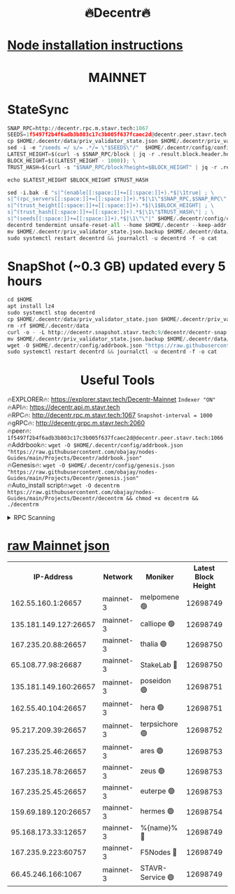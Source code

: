 <h1 align="center"> 🔥Decentr🔥</h1>

[Node installation instructions](https://github.com/obajay/nodes-Guides/tree/main/Projects/Decentr)
=
<h1 align="center"> MAINNET</h1>

# StateSync
```python
SNAP_RPC=http://decentr.rpc.m.stavr.tech:1067
SEEDS=1f5497f2b4f6adb3b803c17c3b005f637fcaec2d@decentr.peer.stavr.tech:1066
cp $HOME/.decentr/data/priv_validator_state.json $HOME/.decentr/priv_validator_state.json.backup
sed -i -e "/seeds =/ s/= .*/= \"$SEEDS\"/"  $HOME/.decentr/config/config.toml
LATEST_HEIGHT=$(curl -s $SNAP_RPC/block | jq -r .result.block.header.height); \
BLOCK_HEIGHT=$((LATEST_HEIGHT - 1000)); \
TRUST_HASH=$(curl -s "$SNAP_RPC/block?height=$BLOCK_HEIGHT" | jq -r .result.block_id.hash)

echo $LATEST_HEIGHT $BLOCK_HEIGHT $TRUST_HASH

sed -i.bak -E "s|^(enable[[:space:]]+=[[:space:]]+).*$|\1true| ; \
s|^(rpc_servers[[:space:]]+=[[:space:]]+).*$|\1\"$SNAP_RPC,$SNAP_RPC\"| ; \
s|^(trust_height[[:space:]]+=[[:space:]]+).*$|\1$BLOCK_HEIGHT| ; \
s|^(trust_hash[[:space:]]+=[[:space:]]+).*$|\1\"$TRUST_HASH\"| ; \
s|^(seeds[[:space:]]+=[[:space:]]+).*$|\1\"\"|" $HOME/.decentr/config/config.toml
decentrd tendermint unsafe-reset-all --home $HOME/.decentr --keep-addr-book
mv $HOME/.decentr/priv_validator_state.json.backup $HOME/.decentr/data/priv_validator_state.json
sudo systemctl restart decentrd && journalctl -u decentrd -f -o cat
```
# SnapShot (~0.3 GB) updated every 5 hours
```python
cd $HOME
apt install lz4
sudo systemctl stop decentrd
cp $HOME/.decentr/data/priv_validator_state.json $HOME/.decentr/priv_validator_state.json.backup
rm -rf $HOME/.decentr/data
curl -o - -L http://decentr.snapshot.stavr.tech:9/decentr/decentr-snap.tar.lz4 | lz4 -c -d - | tar -x -C $HOME/.decentr --strip-components 2
mv $HOME/.decentr/priv_validator_state.json.backup $HOME/.decentr/data/priv_validator_state.json
wget -O $HOME/.decentr/config/addrbook.json "https://raw.githubusercontent.com/obajay/nodes-Guides/main/Projects/Decentr/addrbook.json"
sudo systemctl restart decentrd && journalctl -u decentrd -f -o cat
```

 <h1 align="center"> Useful Tools</h1>

🔥EXPLORER🔥:     https://explorer.stavr.tech/Decentr-Mainnet        `Indexer "ON"` \
🔥API🔥:          https://decentr.api.m.stavr.tech \
🔥RPC🔥:          http://decentr.rpc.m.stavr.tech:1067              `Snapshot-interval = 1000` \
🔥gRPC🔥:         http://decentr.grpc.m.stavr.tech:2060 \
🔥peer🔥:         `1f5497f2b4f6adb3b803c17c3b005f637fcaec2d@decentr.peer.stavr.tech:1066` \
🔥Addrbook🔥:  `wget -O $HOME/.decentr/config/addrbook.json "https://raw.githubusercontent.com/obajay/nodes-Guides/main/Projects/Decentr/addrbook.json"` \
🔥Genesis🔥:  `wget -O $HOME/.decentr/config/genesis.json "https://raw.githubusercontent.com/obajay/nodes-Guides/main/Projects/Decentr/genesis.json"` \
🔥Auto_install script🔥:`wget -O decentrm https://raw.githubusercontent.com/obajay/nodes-Guides/main/Projects/Decentr/decentrm && chmod +x decentrm && ./decentrm`

<details>
<summary>RPC Scanning</summary>

<h2 align="center"> We scan nodes in real time every 4 hours. And we provide the final result of RPC endpoints.
We cannot influence the operation of these nodes in any way. </h2>


```python
If Voting Power is higher than 0 --> then the Node is a validator of the network and may be subject to attack and be a potential threat to the chain.
```
```python
We marked such validators with a red symbol
```

</details>

[raw Mainnet json](https://rpc-check.decentrm.stavr.tech/decentrm/rpc-decentrm-result.json)
=



<table><tr><th>IP-Address</th><th>Network</th><th>Moniker</th><th>Latest Block Height</th><th>Earliest Block Height</th><th>Catching Up</th><th>Tx Index</th><th>Voting Power</th><th>Scan Time</th></tr><tr><td>162.55.160.1:26657</td><td>mainnet-3</td><td>melpomene 🟢</td><td>12698749</td><td>1688950</td><td>False</td><td>on</td><td>0</td><td>2024-02-01T22:53:53.278995084UTC</td></tr><tr><td>135.181.149.127:26657</td><td>mainnet-3</td><td>calliope 🟢</td><td>12698749</td><td>1688950</td><td>False</td><td>on</td><td>0</td><td>2024-02-01T22:53:55.641176164UTC</td></tr><tr><td>167.235.20.88:26657</td><td>mainnet-3</td><td>thalia 🟢</td><td>12698750</td><td>1688950</td><td>False</td><td>on</td><td>0</td><td>2024-02-01T22:54:01.410042862UTC</td></tr><tr><td>65.108.77.98:26687</td><td>mainnet-3</td><td>StakeLab 🔴</td><td>12698750</td><td>1688950</td><td>False</td><td>on</td><td>5646934</td><td>2024-02-01T22:54:01.795968913UTC</td></tr><tr><td>135.181.149.160:26657</td><td>mainnet-3</td><td>poseidon 🟢</td><td>12698751</td><td>1688950</td><td>False</td><td>on</td><td>0</td><td>2024-02-01T22:54:06.543557295UTC</td></tr><tr><td>162.55.40.104:26657</td><td>mainnet-3</td><td>hera 🟢</td><td>12698751</td><td>1688950</td><td>False</td><td>on</td><td>0</td><td>2024-02-01T22:54:08.884056557UTC</td></tr><tr><td>95.217.209.39:26657</td><td>mainnet-3</td><td>terpsichore 🟢</td><td>12698752</td><td>1688950</td><td>False</td><td>on</td><td>0</td><td>2024-02-01T22:54:15.388181885UTC</td></tr><tr><td>167.235.25.46:26657</td><td>mainnet-3</td><td>ares 🟢</td><td>12698753</td><td>1688950</td><td>False</td><td>on</td><td>0</td><td>2024-02-01T22:54:17.750201454UTC</td></tr><tr><td>167.235.18.78:26657</td><td>mainnet-3</td><td>zeus 🟢</td><td>12698753</td><td>1688950</td><td>False</td><td>on</td><td>0</td><td>2024-02-01T22:54:20.131770403UTC</td></tr><tr><td>167.235.25.45:26657</td><td>mainnet-3</td><td>euterpe 🟢</td><td>12698753</td><td>1688950</td><td>False</td><td>on</td><td>0</td><td>2024-02-01T22:54:20.426688554UTC</td></tr><tr><td>159.69.189.120:26657</td><td>mainnet-3</td><td>hermes 🟢</td><td>12698754</td><td>1688950</td><td>False</td><td>on</td><td>0</td><td>2024-02-01T22:54:22.765697405UTC</td></tr><tr><td>95.168.173.33:12657</td><td>mainnet-3</td><td>%{name}% 🔴</td><td>12698749</td><td>8964001</td><td>False</td><td>on</td><td>4262947</td><td>2024-02-01T22:53:56.735415024UTC</td></tr><tr><td>167.235.9.223:60757</td><td>mainnet-3</td><td>F5Nodes 🔴</td><td>12698749</td><td>12380001</td><td>False</td><td>off</td><td>562</td><td>2024-02-01T22:53:57.036244193UTC</td></tr><tr><td>66.45.246.166:1067</td><td>mainnet-3</td><td>STAVR-Service 🟢</td><td>12698749</td><td>12647001</td><td>False</td><td>on</td><td>0</td><td>2024-02-01T22:53:56.228890638UTC</td></tr></table>